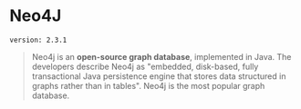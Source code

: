 # Neo4J

`version: 2.3.1`

> Neo4j is an <strong>open-source graph database</strong>, implemented in Java. The developers describe Neo4j as "embedded, disk-based, fully transactional Java persistence engine that stores data structured in graphs rather than in tables". Neo4j is the most popular graph database.

<img src="http://dab1nmslvvntp.cloudfront.net/wp-content/uploads/2014/05/1400324777logo.png" alt="" />


